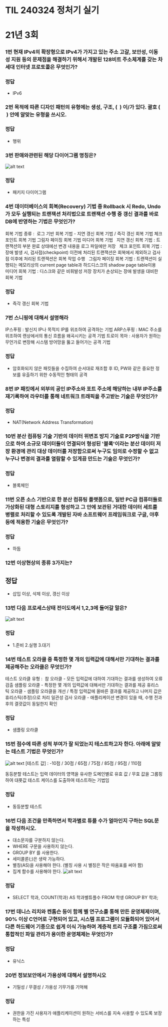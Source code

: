 # TIL 240324 정처기 실기
# 21년 3회



### 1번 현재 IPv4의 확장형으로 IPv4가 가지고 있는 주소 고갈, 보안성, 이동성 지원 등의 문제점을 해결하기 위해서 개발된 128비트 주소체계를 갖는 차세대 인터넷 프로토콜은 무엇인가?


### 정답
- IPv6


### 2번 목적에 따른 디자인 패턴의 유형에는 생성, 구조, (  ) 이/가 있다. 괄호 (   ) 안에 알맞는 유형을 쓰시오.


### 정답
- 행위



### 3번 판매와관련된 해당 다이어그램 명칭은? 
![alt text](image-12.png)


### 정답
- 패키지 다이어그램


### 4번 데이터베이스의 회복(Recovery) 기법 중 Rollback 시 Redo, Undo가 모두 실행되는 트랜잭션 처리법으로 트랜잭션 수행 중 갱신 결과를 바로 DB에 반영하는 기법은 무엇인가?




회복 기법 종류 : 
로그 기반 회복 기법 - 지연 갱신 회복 기법 / 즉각 갱신 회복 기법
체크 포인트 회복 기법
그림자 페이징 회복 기법
미디어 회복 기법
 
지연 갱신 회복 기법 : 
트랜잭션의 부분 완료 상태에선 변경 내용을 로그 파일에만 저장
 
체크 포인트 회복 기법 : 
장애 발생 시, 검사점(checkpoint) 이전에 처리된 트랜잭션은 회복에서 제외하고 검사점 이후에 처리된 트랜잭션은 회복 작업 수행
 
그림자 페이징 회복 기법 : 
트랜잭션이 실행되는 메모리상의 current page table과 하드디스크의 shadow page table이용
 
미디어 회복 기법 : 
디스크와 같은 비휘발성 저장 장치가 손상되는 장애 발생을 대비한 회복 기법
### 정답
- 즉각 갱신 회복 기법


### 7번 스니핑에 대해서 설명해라


IP스푸핑 : 발신지 IP나 목적지 IP를 위조하여 공격하는 기법
ARP스푸핑 : MAC 주소를 위조하여 랜상에서의 통신 흐름을 왜곡시키는 공격 기법
트로이 목마 : 사용자가 원하는 무언가로 변장해 시스템 방어망을 뚫고 들어가는 공격 기법
### 정답
- 암호화되지 않은 패킷들을 수집하여 순서대로 재조합 후 ID, PW와 같은 중요한 정보를 유출하기 위한 수동적인 형태의 공격



### 8번 IP 패킷에서 외부의 공인 IP주소와 포트 주소에 해당하는 내부 IP주소를 재기록하여 라우터를 통해 네트워크 트래픽을 주고받는 기술은 무엇인가?


### 정답
- NAT(Network Address Transformation)



### 10번 분산 컴퓨팅 기술 기반의 데이터 위변조 방지 기술로 P2P방식을 기반으로 하여 소규모 데이터들이 연결되어 형성된 '블록'이라는 분산 데이터 저장 환경에 관리 대상 데이터를 저장함으로써 누구도 임의로 수정할 수 없고 누구나 변경의 결과를 열람할 수 있게끔 만드는 기술은 무엇인가?


### 정답
- 블록체인


### 11번 오픈 소스 기반으로 한 분산 컴퓨팅 플랫폼으로, 일반 PC급 컴퓨터들로 가상화된 대형 스토리지를 형성하고 그 안에 보관된 거대한 데이터 세트를 병렬로 처리할 수 있도록 개발된 자바 소프트웨어 프레임워크로 구글, 야후 등에 적용한 기술은 무엇인가? 


### 정답
- 하둡


### 12번 이상현상의 종류 3가지는?


## 정답
- 삽입 이상, 삭제 이상,  갱신 이상


### 13번 다음 프로세스상태 전이도에서 1,2,3에 들어갈 말은?
![alt text](image-13.png)


### 정답
- 1.준비   2.실행   3.대기


### 14번 테스트 오라클 중 특정한 몇 개의 입력값에 대해서만 기대하는 결과를 제공해주는 오라클은 무엇인가?



테스트 오라클 유형 : 
참 오라클 - 모든 입력값에 대하여 기대하는 결과를 생성하여 오류 검출
샘플링 오라클 - 특정한 몇 개의 입력값에 대해서만 기대하는 결과를 제공
휴리스틱 오라클 - 샘플링 오라클을 개선 / 특정 입력값에 올바른 결과를 제공하고 나머지 값은 휴리스틱(추정)으로 처리
일관성 검사 오라클 - 애플리케이션 변경이 있을 때, 수행 전과 후의 결괏값이 동일한지 확인
### 정답 
- 샘플링 오라클




### 15번 점수에 따른 성적 부여가 잘 되었는지 테스트하고자 한다. 아래에 알맞는 테스트 기법은 무엇인가?
![alt text](image-14.png)
[테스트 값] : -10점 / 30점 / 65점 / 75점 / 85점 / 95점 / 110점




동등분할 테스트는 입력 데이터의 영역을 유사한 도메인별로 유효 값 / 무효 값을 그룹핑하여 대푯값 테스트 케이스를 도출하여 테스트하는 기법임

### 정답
- 동등분할 테스트



### 16번 다음 조건을 만족하면서 학과별로 튜플 수가 얼마인지 구하는 SQL문을 작성하시오.
- 대소문자를 구분하지 않는다.
- WHERE 구문을 사용하지 않는다.
- GROUP BY 를 사용한다.
- 세미콜론(;)은 생략 가능하다.
- 별칭(AS)을 사용해야 한다. (별칭 사용 시 별칭은 작은 따옴표를 써야 함)
- 집계 함수를 사용해야 한다.
![alt text](image-15.png)


### 정답
- SELECT 학과, COUNT(학과) AS 학과별튜플수 FROM 학생 GROUP BY 학과;


### 17번  데니스 리치와 켄톰슨 등이 함께 벨 연구소를 통해 만든 운영체제이며, 90% 이상 C언어로 구현되어 있고, 시스템 프로그램이 모듈화되어 있어서 다른 하드웨어 기종으로 쉽게 이식 가능하며 계층적 트리 구조를 가짐으로써 통합적인 파일 관리가 용이한 운영체제는 무엇인가?



### 정답
- 유닉스


### 20번 정보보안에서 가용성에 대해서 설명하시오


- 기밀성 / 무결성 / 가용성 기무가를 기억해
### 정답
- 권한을 가진 사용자가 애플리케이션이 원하는 서비스를 지속 사용할 수 있도록 보장하는 특성
